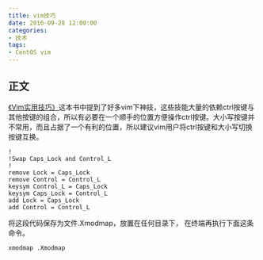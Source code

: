 ```yaml
---
title: vim技巧
date: 2016-09-28 12:00:00
categories:
- 技术
tags:
- CentOS vim
---
```



## 正文
[《Vim实用技巧》](https://book.douban.com/subject/25869486/)这本书中提到了好多vim下神技，这些技能大量的依赖ctrl按键与其他按键的组合，所以有必要在一个顺手的位置方便操作ctrl按键。大小写按键并不常用，而且占据了一个有利的位置，所以建议vim用户将ctrl按键和大小写切换按键互换。

```
!
!Swap Caps_Lock and Control_L
!
remove Lock = Caps_Lock
remove Control = Control_L
keysym Control_L = Caps_Lock
keysym Caps_Lock = Control_L
add Lock = Caps_Lock
add Control = Control_L
```
将这段代码保存为文件.Xmodmap，放置在任何目录下，
在终端再执行下面这条命令。

```
xmodmap .Xmodmap
```
